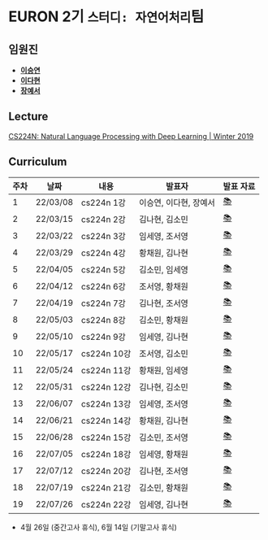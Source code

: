 # EURON 2기 `스터디: 자연어처리`팀

## 임원진
- **[이승연](https://github.com/win2dvp21)**
- **[이다현](https://github.com/hopebii)**
- **[장예서](https://github.com/yesyeseo)**


## Lecture
[CS224N: Natural Language Processing with Deep Learning | Winter 2019](https://www.youtube.com/playlist?list=PLoROMvodv4rOhcuXMZkNm7j3fVwBBY42z)


## Curriculum

| 주차 | 날짜 | 내용 | 발표자 | 발표 자료|
|---|---|---|---|---|
|1|22/03/08|cs224n 1강|이승연, 이다현, 장예서|[📚](NLP_week1.pdf)|
|2|22/03/15|cs224n 2강|김나현, 김소민|[📚](NLP_week2.pdf)|
|3|22/03/22|cs224n 3강|임세영, 조서영|[📚](NLP_week3.pdf)|
|4|22/03/29|cs224n 4강|황채원, 김나현|[📚](NLP_week4.pdf)|
|5|22/04/05|cs224n 5강|김소민, 임세영|[📚]()|
|6|22/04/12|cs224n 6강|조서영, 황채원|[📚]()|
|7|22/04/19|cs224n 7강|김나현, 조서영|[📚]()|
|8|22/05/03|cs224n 8강|김소민, 황채원|[📚]()|
|9|22/05/10|cs224n 9강|임세영, 김나현|[📚]()|
|10|22/05/17|cs224n 10강|조서영, 김소민|[📚]()|
|11|22/05/24|cs224n 11강|황채원, 임세영|[📚]()|
|12|22/05/31|cs224n 12강|김나현, 김소민|[📚]()|
|13|22/06/07|cs224n 13강|임세영, 조서영|[📚]()|
|14|22/06/21|cs224n 14강|황채원, 김나현|[📚]()|
|15|22/06/28|cs224n 15강|김소민, 조서영|[📚]()|
|16|22/07/05|cs224n 18강|임세영, 황채원|[📚]()|
|17|22/07/12|cs224n 20강|김나현, 조서영|[📚]()|
|18|22/07/19|cs224n 21강|김소민, 황채원|[📚]()|
|19|22/07/26|cs224n 22강|임세영, 김나현|[📚]()|

* 4월 26일 (중간고사 휴식), 6월 14일 (기말고사 휴식)
